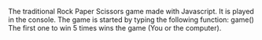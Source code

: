 The traditional Rock Paper Scissors game made with Javascript. It is played in the console. The game is started by typing the following function: game()
The first one to win 5 times wins the game (You or the computer).
